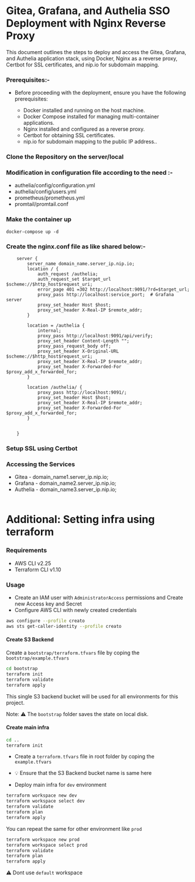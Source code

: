 
# Gitea, Grafana, and Authelia SSO Deployment with Nginx Reverse Proxy

This document outlines the steps to deploy and access the Gitea, Grafana, and Authelia application stack, using Docker, Nginx as a reverse proxy, Certbot for SSL certificates, and nip.io for subdomain mapping.
### Prerequisites:-
* Before proceeding with the deployment, ensure you have the following prerequisites:

    * Docker installed and running on the host machine.
    * Docker Compose installed for managing multi-container applications.
    * Nginx installed and configured as a reverse proxy.
    * Certbot for obtaining SSL certificates.
    * nip.io for subdomain mapping to the public IP address.. 

### Clone the Repository on the server/local
### Modification in configuration file according to the need :-
* authelia/config/configuration.yml       
* authelia/config/users.yml               
* prometheus/prometheus.yml              
* promtail/promtail.conf
        
### Make the container up 
    docker-compose up -d
### Create the nginx.conf file as like shared below:-

        server {
            server_name domain_name.server_ip.nip.io;
            location / {
                auth_request /authelia;
                auth_request_set $target_url $scheme://$http_host$request_uri;
                error_page 401 =302 http://localhost:9091/?rd=$target_url;
                proxy_pass http://localhost:service_port;  # Grafana server
                proxy_set_header Host $host;
                proxy_set_header X-Real-IP $remote_addr;
            }

            location = /authelia {
                internal;
                proxy_pass http://localhost:9091/api/verify;
                proxy_set_header Content-Length "";
                proxy_pass_request_body off;
                proxy_set_header X-Original-URL $scheme://$http_host$request_uri;
                proxy_set_header X-Real-IP $remote_addr;
                proxy_set_header X-Forwarded-For $proxy_add_x_forwarded_for;
            }

            location /authelia/ {
                proxy_pass http://localhost:9091/;
                proxy_set_header Host $host;
                proxy_set_header X-Real-IP $remote_addr;
                proxy_set_header X-Forwarded-For $proxy_add_x_forwarded_for;
            }
        

        }


### Setup SSL using Certbot
### Accessing the Services
* Gitea - domain_name1.server_ip.nip.io;
* Grafana - domain_name2.server_ip.nip.io;
* Authelia - domain_name3.server_ip.nip.io; <br><br>


# Additional: Setting infra using terraform

### Requirements

* AWS CLI v2.25
* Terraform CLI v1.10

### Usage

* Create an IAM user with `AdministratorAccess` permissions and Create new Access key and Secret
* Configure AWS CLI with newly created credentials

```bash
aws configure --profile creato
aws sts get-caller-identity --profile creato
```

#### Create S3 Backend

Create a `bootstrap/terraform.tfvars` file by coping the `bootstrap/example.tfvars`

```bash
cd bootstrap
terraform init
terraform validate
terraform apply
```

This single S3 backend bucket will be used for all environments for this project.

Note: :warning: The `bootstrap` folder saves the state on local disk.

#### Create main infra

```bash
cd ..
terraform init
```

* Create a `terraform.tfvars` file in root folder by coping the `example.tfvars`
* :bulb: Ensure that the S3 Backend bucket name is same here

* Deploy main infra for `dev` environment

```bash
terraform workspace new dev
terraform workspace select dev
terraform validate
terraform plan
terraform apply
```

You can repeat the same for other environment like `prod`

```bash
terraform workspace new prod
terraform workspace select prod
terraform validate
terraform plan
terraform apply
```

:warning: Dont use `default` workspace